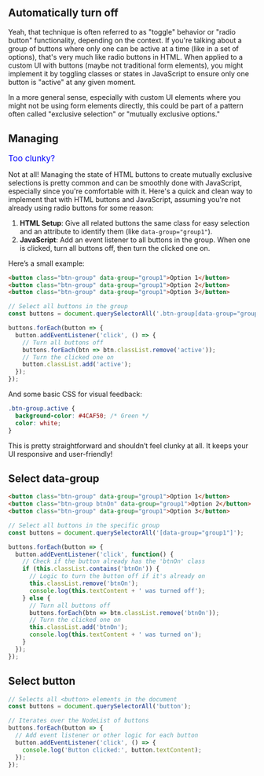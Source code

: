 ## Automatically turn off

Yeah, that technique is often referred to as "toggle" behavior or "radio button" functionality, depending on the context. If you're talking about a group of buttons where only one can be active at a time (like in a set of options), that's very much like radio buttons in HTML. When applied to a custom UI with buttons (maybe not traditional form elements), you might implement it by toggling classes or states in JavaScript to ensure only one button is "active" at any given moment. 

In a more general sense, especially with custom UI elements where you might not be using form elements directly, this could be part of a pattern often called "exclusive selection" or "mutually exclusive options."

## Managing

<span style="color:blue;font-size:larger;">Too clunky?</span>

Not at all! Managing the state of HTML buttons to create mutually exclusive selections is pretty common and can be smoothly done with JavaScript, especially since you're comfortable with it. Here's a quick and clean way to implement that with HTML buttons and JavaScript, assuming you're not already using radio buttons for some reason:

1. **HTML Setup**: Give all related buttons the same class for easy selection and an attribute to identify them (like `data-group="group1"`).
2. **JavaScript**: Add an event listener to all buttons in the group. When one is clicked, turn all buttons off, then turn the clicked one on.

Here’s a small example:

```html
<button class="btn-group" data-group="group1">Option 1</button>
<button class="btn-group" data-group="group1">Option 2</button>
<button class="btn-group" data-group="group1">Option 3</button>
```

```js
// Select all buttons in the group
const buttons = document.querySelectorAll('.btn-group[data-group="group1"]');

buttons.forEach(button => {
  button.addEventListener('click', () => {
    // Turn all buttons off
    buttons.forEach(btn => btn.classList.remove('active'));
    // Turn the clicked one on
    button.classList.add('active');
  });
});
```

And some basic CSS for visual feedback:

```css
.btn-group.active {
  background-color: #4CAF50; /* Green */
  color: white;
}
```

This is pretty straightforward and shouldn’t feel clunky at all. It keeps your UI responsive and user-friendly!

## Select data-group

```html
<button class="btn-group" data-group="group1">Option 1</button>
<button class="btn-group btnOn" data-group="group1">Option 2</button>
<button class="btn-group" data-group="group1">Option 3</button>
```

```js
// Select all buttons in the specific group
const buttons = document.querySelectorAll('[data-group="group1"]');

buttons.forEach(button => {
  button.addEventListener('click', function() {
    // Check if the button already has the 'btnOn' class
    if (this.classList.contains('btnOn')) {
      // Logic to turn the button off if it's already on
      this.classList.remove('btnOn');
      console.log(this.textContent + ' was turned off');
    } else {
      // Turn all buttons off
      buttons.forEach(btn => btn.classList.remove('btnOn'));
      // Turn the clicked one on
      this.classList.add('btnOn');
      console.log(this.textContent + ' was turned on');
    }
  });
});
```

## Select button

```js
// Selects all <button> elements in the document
const buttons = document.querySelectorAll('button');

// Iterates over the NodeList of buttons
buttons.forEach(button => {
  // Add event listener or other logic for each button
  button.addEventListener('click', () => {
    console.log('Button clicked:', button.textContent);
  });
});
```

<br>
